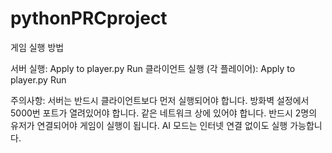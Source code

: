 # pythonPRCproject

게임 실행 방법

서버 실행:
Apply to player.py
Run
클라이언트 실행 (각 플레이어):
Apply to player.py
Run

주의사항:
서버는 반드시 클라이언트보다 먼저 실행되어야 합니다.
방화벽 설정에서 5000번 포트가 열려있어야 합니다.
같은 네트워크 상에 있어야 합니다.
반드시 2명의 유저가 연결되어야 게임이 실행이 됩니다.
AI 모드는 인터넷 연결 없이도 실행 가능합니다.
